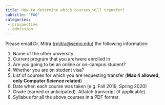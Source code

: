 ```yaml
---
title: How to determine which courses will transfer?
subtitle: "FAQ"
categories:
 - prospective
 - admission
---
```

Please email Dr. Mitra (rmitra@semo.edu) the following information: 
1. Name of the other university 
2. Current program that you are/were enrolled in 
3. Are you going to be an online or on-campus student? 
4. Whether you are on student visa? 
5. List of courses for which you are requesting transfer (**Max 4 allowed, only Computer Science related**) 
6. Date when each course was taken (e.g. Fall 2019, Spring 2020)
7. Grade (earned or anticipated). Attatch transcript (if applicable). 
8. Syllabus for all the above courses in a PDF format